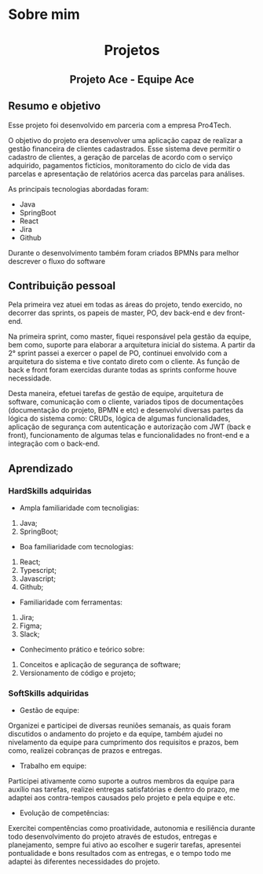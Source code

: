 

# Sobre mim
<div align="center">
  
# Projetos
  
</div>
<div align="center">
  
## Projeto Ace - Equipe Ace

</div>

## Resumo e objetivo
Esse projeto foi desenvolvido em parceria com a empresa Pro4Tech.

O objetivo do projeto era desenvolver uma aplicação capaz de realizar a gestão financeira de clientes cadastrados. Esse sistema deve permitir o cadastro de clientes, a geração de parcelas de acordo com o serviço adquirido, pagamentos fictícios, monitoramento do ciclo de vida das parcelas e apresentação de relatórios acerca das parcelas para análises.

As principais tecnologias abordadas foram:
- Java
- SpringBoot
- React
- Jira
- Github

Durante o desenvolvimento também foram criados BPMNs para melhor descrever o fluxo do software

## Contribuição pessoal
Pela primeira vez atuei em todas as áreas do projeto, tendo exercido, no decorrer das sprints, os papeis de master, PO, dev back-end e dev front-end.

Na primeira sprint, como master, fiquei responsável pela gestão da equipe, bem como, suporte para elaborar a arquitetura inicial do sistema. A partir da 2° sprint passei a exercer o papel de PO, continuei envolvido com a arquitetura do sistema e tive contato direto com o cliente. As função de back e front foram exercidas durante todas as sprints conforme houve necessidade.

Desta maneira, efetuei tarefas de gestão de equipe, arquitetura de software, comunicação com o cliente, variados tipos de documentações (documentação do projeto, BPMN e etc) e desenvolvi diversas partes da lógica do sistema como: CRUDs, lógica de algumas funcionalidades, aplicação de segurança com autenticação e autorização com JWT (back e front), funcionamento de algumas telas e funcionalidades no front-end e a integração com o back-end.

## Aprendizado
### HardSkills adquiridas
- Ampla familiaridade com tecnoligias:
1. Java;
2. SpringBoot;
- Boa familiaridade com tecnologias:
1. React;
2. Typescript;
3. Javascript;
4. Github;
- Familiaridade com ferramentas:
1. Jira;
2. Figma;
3. Slack;
- Conhecimento prático e teórico sobre:
1. Conceitos e aplicação de segurança de software;
2. Versionamento de código e projeto;

### SoftSkills adquiridas
- Gestão de equipe:

Organizei e participei de diversas reuniões semanais, as quais foram discutidos o andamento do projeto e da equipe, também ajudei no nivelamento da equipe para cumprimento dos requisitos e prazos, bem como, realizei cobranças de prazos e entregas.

- Trabalho em equipe:

Participei ativamente como suporte a outros membros da equipe para auxílio nas tarefas, realizei entregas satisfatórias e dentro do prazo, me adaptei aos contra-tempos causados pelo projeto e pela equipe e etc. 

- Evolução de competências:

Exercitei compentências como proatividade, autonomia e resiliência durante todo desenvolvimento do projeto através de estudos, entregas e planejamento, sempre fui ativo ao escolher e sugerir tarefas, apresentei pontualidade e bons resultados com as entregas, e o tempo todo me adaptei às diferentes necessidades do projeto.
